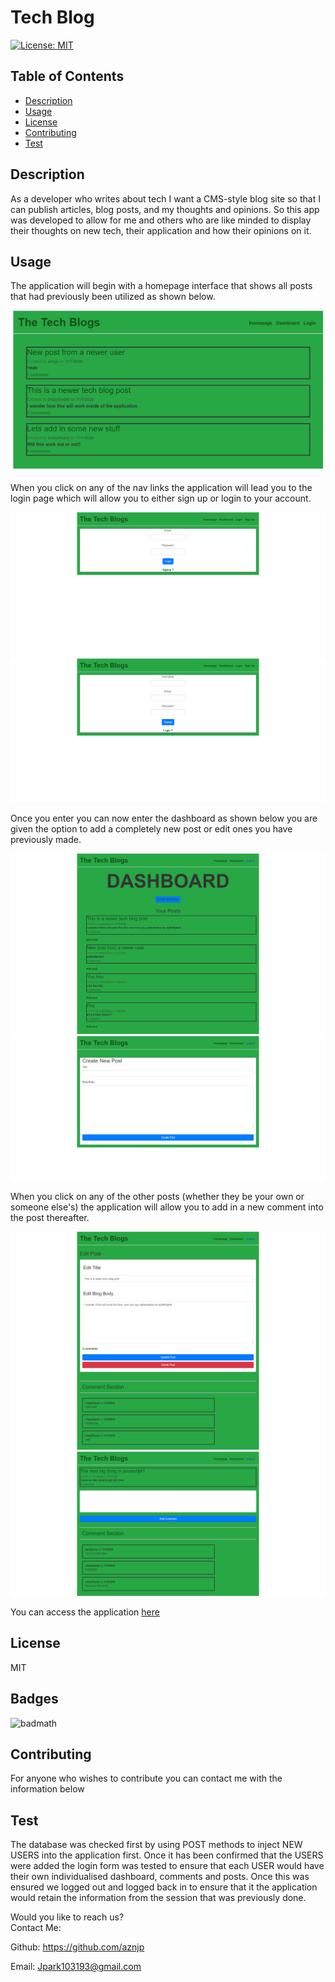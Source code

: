 # Tech Blog

[![License: MIT](https://img.shields.io/badge/License-MIT-yellow.svg)](https://opensource.org/licenses/MIT)

## Table of Contents

* [Description](#Description)
* [Usage](#Usage)
* [License](#License)
* [Contributing](#Contributing)
* [Test](#Test)

## Description
As a developer who writes about tech I want a CMS-style blog site so that I can publish articles, blog posts, and my thoughts and opinions. So this app was developed to allow for me and others who are like minded to display their thoughts on new tech, their application and how their opinions on it.


## Usage
The application will begin with a homepage interface that shows all posts that had previously been utilized as shown below.

![Tech Blog](./public/assets/images/screenshot1.PNG)

When you click on any of the nav links the application will lead you to the login page which will allow you to either sign up or login to your account. 

![Tech Blog](./public/assets/images/screenshot2.PNG)
![Tech Blog](./public/assets/images/screenshot3.png)

Once you enter you can now enter the dashboard as shown below you are given the option to add a completely new post or edit ones you have previously made.


![Tech Blog](./public/assets/images/screenshot4.png)
![Tech Blog](./public/assets/images/screenshot5.png)

When you click on any of the other posts (whether they be your own or someone else's) the application will allow you to add in a new comment into the post thereafter.

![Tech Blog](./public/assets/images/screenshot6.png)
![Tech Blog](./public/assets/images/screenshot7.png)


You can access the application <a href = "https://blog-tech-123.herokuapp.com/">here</a>

## License
MIT  

## Badges
![badmath](https://img.shields.io/github/languages/top/nielsenjared/badmath)

## Contributing
For anyone who wishes to contribute you can contact me with the information below

## Test
The database was checked first by using POST methods to inject NEW USERS into the application first.
Once it has been confirmed that the USERS were added the login form was tested to ensure that each USER would have their own individualised dashboard, comments and posts. Once this was ensured we logged out and logged back in to ensure that it the application would retain the information from the session that was previously done.
    
Would you like to reach us?
</br>
Contact Me:

Github: https://github.com/aznjp

Email: Jpark103193@gmail.com